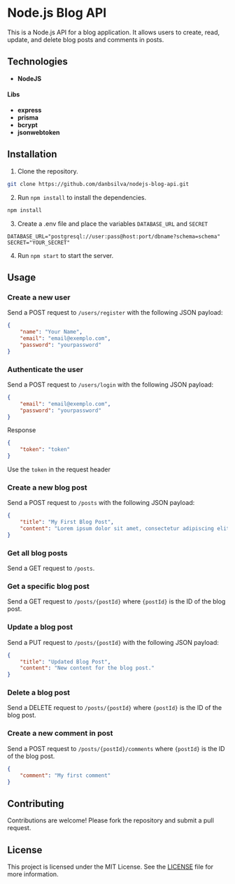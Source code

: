 # Node.js Blog API

This is a Node.js API for a blog application. It allows users to create, read, update, and delete blog posts and comments in posts.

## Technologies

* **NodeJS**

#### Libs

* **express**
* **prisma**
* **bcrypt**
* **jsonwebtoken**

## Installation

1. Clone the repository.
```bash
git clone https://github.com/danbsilva/nodejs-blog-api.git
```

2. Run `npm install` to install the dependencies.
```bash
npm install
```

3. Create a .env file and place the variables `DATABASE_URL` and `SECRET`
```config
DATABASE_URL="postgresql://user:pass@host:port/dbname?schema=schema"
SECRET="YOUR_SECRET"
```

4. Run `npm start` to start the server.

## Usage

### Create a new user
Send a POST request to `/users/register` with the following JSON payload:

```json
{
    "name": "Your Name",
    "email": "email@exemplo.com",
    "password": "yourpassword"
}
```

### Authenticate the user
Send a POST request to `/users/login` with the following JSON payload:

```json
{
    "email": "email@exemplo.com",
    "password": "yourpassword"
}
```

Response
```json
{
    "token": "token"
}
```
Use the `token` in the request header

### Create a new blog post

Send a POST request to `/posts` with the following JSON payload:

```json
{
    "title": "My First Blog Post",
    "content": "Lorem ipsum dolor sit amet, consectetur adipiscing elit."
}
```

### Get all blog posts

Send a GET request to `/posts`.

### Get a specific blog post

Send a GET request to `/posts/{postId}` where `{postId}` is the ID of the blog post.

### Update a blog post

Send a PUT request to `/posts/{postId}` with the following JSON payload:

```json
{
    "title": "Updated Blog Post",
    "content": "New content for the blog post."
}
```

### Delete a blog post

Send a DELETE request to `/posts/{postId}` where `{postId}` is the ID of the blog post.


### Create a new comment in post

Send a POST request to `/posts/{postId}/comments` where `{postId}` is the ID of the blog post.

```json
{
    "comment": "My first comment"
}
```


## Contributing

Contributions are welcome! Please fork the repository and submit a pull request.

## License

This project is licensed under the MIT License. See the [LICENSE](LICENSE) file for more information.
